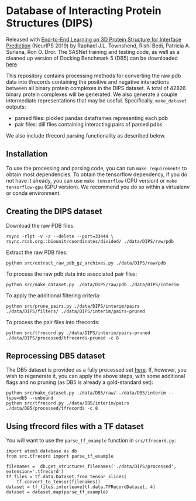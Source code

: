 Database of Interacting Protein Structures (DIPS)
==============================

Released with [End-to-End Learning on 3D Protein Structure for Interface Prediction](https://arxiv.org/abs/1807.01297) (NeurIPS 2019) by Raphael J.L. Townshend, Rishi Bedi, Patricia A. Suriana, Ron O. Dror.  The SASNet training and testing code, as well as a cleaned up version of Docking Benchmark 5 (DB5) can be downloaded [here](https://dataverse.harvard.edu/dataset.xhtml?persistentId=doi:10.7910/DVN/H93ZKK).

This repository contains processing methods for converting the raw pdb data into tfrecords containing the positive and negative interactions between all binary protein complexes in the DIPS dataset.  A total of 42826 binary protein complexes will be generated.  We also generate a couple intermediate representations that may be useful.  Specifically, `make_dataset` outputs:

- parsed files: pickled pandas dataframes representing each pdb
- pair files: dill files containing interacting pairs of parsed pdbs

We also include tfrecord parsing functionality as described below.

## Installation

To use the processing and parsing code, you can run `make requirements` to obtain most dependencies.  To obtain the tensorflow dependency, if you do not have it already, you can use `make tensorflow` (CPU version) or `make tensorflow-gpu` (GPU version).  We recommend you do so within a virtualenv or conda environment.  

## Creating the DIPS dataset

Download the raw PDB files:

```
rsync -rlpt -v -z --delete --port=33444 \
rsync.rcsb.org::biounit/coordinates/divided/ ./data/DIPS/raw/pdb
```

Extract the raw PDB files:

```
python src/extract_raw_pdb_gz_archives.py ./data/DIPS/raw/pdb
```

To process the raw pdb data into associated pair files:
```
python src/make_dataset.py ./data/DIPS/raw/pdb ./data/DIPS/interim
```

To apply the additional filtering criteria:
```
python src/prune_pairs.py ./data/DIPS/interim/pairs ./data/DIPS/filters/ ./data/DIPS/interim/pairs-pruned
```

To process the pair files into tfrecords:
```
python src/tfrecord.py ./data/DIPS/interim/pairs-pruned ./data/DIPS/processed/tfrecords-pruned -c 8
```

## Reprocessing DB5 dataset

The DB5 dataset is provided as a fully processed set [here](https://dataverse.harvard.edu/dataset.xhtml?persistentId=doi:10.7910/DVN/H93ZKK).  If, however, you wish to regenerate it, you can apply the above steps, with some additional flags and no pruning (as DB5 is already a gold-standard set):

```
python src/make_dataset.py ./data/DB5/raw/ ./data/DB5/interim --type=db5 --unbound
python src/tfrecord.py ./data/DB5/interim/pairs ./data/DB5/processed/tfrecords -c 8
```

## Using tfrecord files with a TF dataset

You will want to use the `parse_tf_example` function in `src/tfrecord.py`:

```
import atom3.database as db
from src.tfrecord import parse_tf_example

filenames =  db.get_structures_filenames('./data/DIPS/processed', extension='.tfrecord')
tf_files = tf.data.Dataset.from_tensor_slices(
    tf.convert_to_tensor(filenames))
dataset = tf_files.interleave(tf.data.TFRecordDataset, 4)
dataset = dataset.map(parse_tf_example)
```
